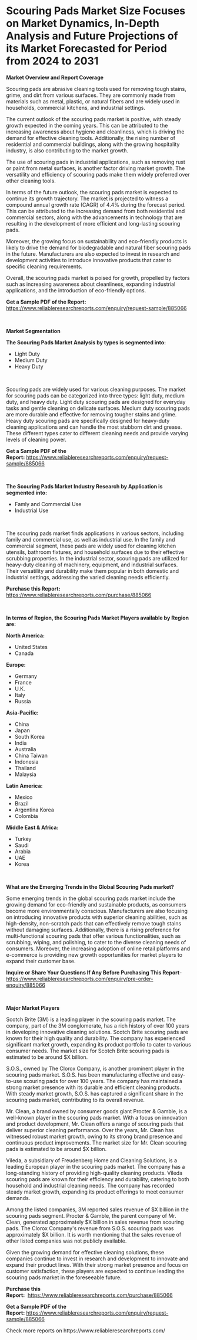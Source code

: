 <p><h1>Scouring Pads Market Size Focuses on Market Dynamics, In-Depth Analysis and Future Projections of its Market Forecasted for Period from 2024 to 2031</h1></p><p><strong>Market Overview and Report Coverage</strong></p>
<p><p>Scouring pads are abrasive cleaning tools used for removing tough stains, grime, and dirt from various surfaces. They are commonly made from materials such as metal, plastic, or natural fibers and are widely used in households, commercial kitchens, and industrial settings.</p><p>The current outlook of the scouring pads market is positive, with steady growth expected in the coming years. This can be attributed to the increasing awareness about hygiene and cleanliness, which is driving the demand for effective cleaning tools. Additionally, the rising number of residential and commercial buildings, along with the growing hospitality industry, is also contributing to the market growth.</p><p>The use of scouring pads in industrial applications, such as removing rust or paint from metal surfaces, is another factor driving market growth. The versatility and efficiency of scouring pads make them widely preferred over other cleaning tools.</p><p>In terms of the future outlook, the scouring pads market is expected to continue its growth trajectory. The market is projected to witness a compound annual growth rate (CAGR) of 4.4% during the forecast period. This can be attributed to the increasing demand from both residential and commercial sectors, along with the advancements in technology that are resulting in the development of more efficient and long-lasting scouring pads.</p><p>Moreover, the growing focus on sustainability and eco-friendly products is likely to drive the demand for biodegradable and natural fiber scouring pads in the future. Manufacturers are also expected to invest in research and development activities to introduce innovative products that cater to specific cleaning requirements.</p><p>Overall, the scouring pads market is poised for growth, propelled by factors such as increasing awareness about cleanliness, expanding industrial applications, and the introduction of eco-friendly options.</p></p>
<p><strong>Get a Sample PDF of the Report:</strong> <a href="https://www.reliableresearchreports.com/enquiry/request-sample/885066">https://www.reliableresearchreports.com/enquiry/request-sample/885066</a></p>
<p>&nbsp;</p>
<p><strong>Market Segmentation</strong></p>
<p><strong>The Scouring Pads Market Analysis by types is segmented into:</strong></p>
<p><ul><li>Light Duty</li><li>Medium Duty</li><li>Heavy Duty</li></ul></p>
<p>&nbsp;</p>
<p><p>Scouring pads are widely used for various cleaning purposes. The market for scouring pads can be categorized into three types: light duty, medium duty, and heavy duty. Light duty scouring pads are designed for everyday tasks and gentle cleaning on delicate surfaces. Medium duty scouring pads are more durable and effective for removing tougher stains and grime. Heavy duty scouring pads are specifically designed for heavy-duty cleaning applications and can handle the most stubborn dirt and grease. These different types cater to different cleaning needs and provide varying levels of cleaning power.</p></p>
<p><strong>Get a Sample PDF of the Report:</strong>&nbsp;<a href="https://www.reliableresearchreports.com/enquiry/request-sample/885066">https://www.reliableresearchreports.com/enquiry/request-sample/885066</a></p>
<p>&nbsp;</p>
<p><strong>The Scouring Pads Market Industry Research by Application is segmented into:</strong></p>
<p><ul><li>Famly and Commercial Use</li><li>Industrial Use</li></ul></p>
<p>&nbsp;</p>
<p><p>The scouring pads market finds applications in various sectors, including family and commercial use, as well as industrial use. In the family and commercial segment, these pads are widely used for cleaning kitchen utensils, bathroom fixtures, and household surfaces due to their effective scrubbing properties. In the industrial sector, scouring pads are utilized for heavy-duty cleaning of machinery, equipment, and industrial surfaces. Their versatility and durability make them popular in both domestic and industrial settings, addressing the varied cleaning needs efficiently.</p></p>
<p><strong>Purchase this Report:</strong>&nbsp; <a href="https://www.reliableresearchreports.com/purchase/885066">https://www.reliableresearchreports.com/purchase/885066</a></p>
<p>&nbsp;</p>
<p><strong>In terms of Region, the Scouring Pads Market Players available by Region are:</strong></p>
<p>
    <p> <strong> North America: </strong>
        <ul>
            <li>United States</li>
            <li>Canada</li>
        </ul>
        </p> 
    <p> <strong> Europe: </strong>
        <ul>
            <li>Germany</li>
            <li>France</li>
            <li>U.K.</li>
            <li>Italy</li>
            <li>Russia</li>
        </ul>
        </p> 
    <p> <strong> Asia-Pacific: </strong>
        <ul>
            <li>China</li>
            <li>Japan</li>
            <li>South Korea</li>
            <li>India</li>
            <li>Australia</li>
            <li>China Taiwan</li>
            <li>Indonesia</li>
            <li>Thailand</li>
            <li>Malaysia</li>
        </ul>
        </p> 
    <p> <strong> Latin America: </strong>
        <ul>
            <li>Mexico</li>
            <li>Brazil</li>
            <li>Argentina Korea</li>
            <li>Colombia</li>
        </ul>
        </p> 
    <p> <strong> Middle East & Africa: </strong>
        <ul>
            <li>Turkey</li>
            <li>Saudi</li>
            <li>Arabia</li>
            <li>UAE</li>
            <li>Korea</li>
        </ul>
    </p>
    </p>
<p>&nbsp;</p>
<p><strong>What are the Emerging Trends in the Global Scouring Pads market?</strong></p>
<p><p>Some emerging trends in the global scouring pads market include the growing demand for eco-friendly and sustainable products, as consumers become more environmentally conscious. Manufacturers are also focusing on introducing innovative products with superior cleaning abilities, such as high-density, non-scratch pads that can effectively remove tough stains without damaging surfaces. Additionally, there is a rising preference for multi-functional scouring pads that offer various functionalities, such as scrubbing, wiping, and polishing, to cater to the diverse cleaning needs of consumers. Moreover, the increasing adoption of online retail platforms and e-commerce is providing new growth opportunities for market players to expand their customer base.</p></p>
<p><strong>Inquire or Share Your Questions If Any Before Purchasing This Report</strong>- <a href="https://www.reliableresearchreports.com/enquiry/pre-order-enquiry/885066">https://www.reliableresearchreports.com/enquiry/pre-order-enquiry/885066</a></p>
<p>&nbsp;</p>
<p><strong>Major Market Players</strong></p>
<p><p>Scotch Brite (3M) is a leading player in the scouring pads market. The company, part of the 3M conglomerate, has a rich history of over 100 years in developing innovative cleaning solutions. Scotch Brite scouring pads are known for their high quality and durability. The company has experienced significant market growth, expanding its product portfolio to cater to various consumer needs. The market size for Scotch Brite scouring pads is estimated to be around $X billion.</p><p>S.O.S., owned by The Clorox Company, is another prominent player in the scouring pads market. S.O.S. has been manufacturing effective and easy-to-use scouring pads for over 100 years. The company has maintained a strong market presence with its durable and efficient cleaning products. With steady market growth, S.O.S. has captured a significant share in the scouring pads market, contributing to its overall revenue.</p><p>Mr. Clean, a brand owned by consumer goods giant Procter & Gamble, is a well-known player in the scouring pads market. With a focus on innovation and product development, Mr. Clean offers a range of scouring pads that deliver superior cleaning performance. Over the years, Mr. Clean has witnessed robust market growth, owing to its strong brand presence and continuous product improvements. The market size for Mr. Clean scouring pads is estimated to be around $X billion.</p><p>Vileda, a subsidiary of Freudenberg Home and Cleaning Solutions, is a leading European player in the scouring pads market. The company has a long-standing history of providing high-quality cleaning products. Vileda scouring pads are known for their efficiency and durability, catering to both household and industrial cleaning needs. The company has recorded steady market growth, expanding its product offerings to meet consumer demands.</p><p>Among the listed companies, 3M reported sales revenue of $X billion in the scouring pads segment. Procter & Gamble, the parent company of Mr. Clean, generated approximately $X billion in sales revenue from scouring pads. The Clorox Company's revenue from S.O.S. scouring pads was approximately $X billion. It is worth mentioning that the sales revenue of other listed companies was not publicly available.</p><p>Given the growing demand for effective cleaning solutions, these companies continue to invest in research and development to innovate and expand their product lines. With their strong market presence and focus on customer satisfaction, these players are expected to continue leading the scouring pads market in the foreseeable future.</p></p>
<p><strong>Purchase this Report:</strong>&nbsp;&nbsp;<a href="https://www.reliableresearchreports.com/purchase/885066">https://www.reliableresearchreports.com/purchase/885066</a></p>
<p></p>
<p><strong>Get a Sample PDF of the Report:</strong>&nbsp;<a href="https://www.reliableresearchreports.com/enquiry/request-sample/885066">https://www.reliableresearchreports.com/enquiry/request-sample/885066</a></p>
<p>Check more reports on https://www.reliableresearchreports.com/</p>